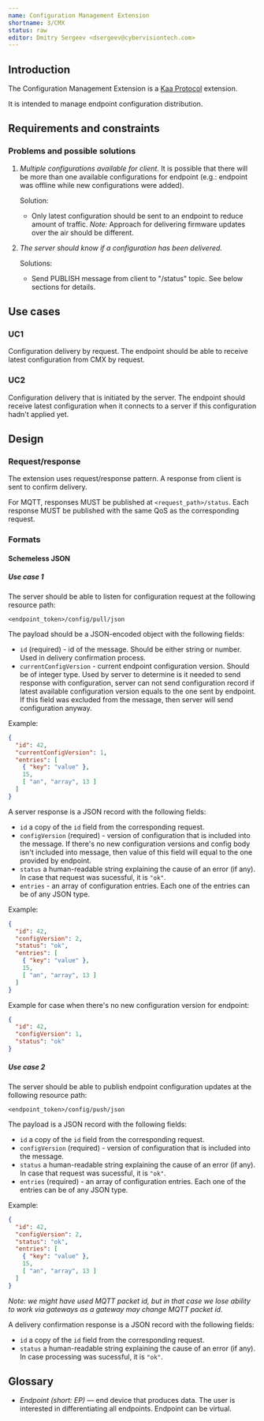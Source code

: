 ```yaml
---
name: Configuration Management Extension
shortname: 3/CMX
status: raw
editor: Dmitry Sergeev <dsergeev@cybervisiontech.com>
---
```


## Introduction

The Configuration Management Extension is a [Kaa Protocol](/0002-kaa-protocol/README.md) extension.

It is intended to manage endpoint configuration distribution.

## Requirements and constraints
### Problems and possible solutions

1. _Multiple configurations available for client._ It is possible that there will be more than one available configurations for endpoint (e.g.: endpoint was offline while new configurations were added).
   
   Solution:
   - Only latest configuration should be sent to an endpoint to reduce amount of traffic.
_Note:_ Approach for delivering firmware updates over the air should be different.

2. _The server should know if a configuration has been delivered._ 

   Solutions:
   - Send PUBLISH message from client to "/status" topic. See below sections for details.

## Use cases

### UC1
Configuration delivery by request. The endpoint should be able to receive latest configuration from CMX by request.

### UC2
Configuration delivery that is initiated by the server. The endpoint should receive latest configuration when it connects to a server if this configuration hadn't applied yet.

## Design

### Request/response
The extension uses request/response pattern. A response from client is sent to confirm delivery.

For MQTT, responses MUST be published at `<request_path>/status`. Each response MUST be published with the same QoS as the corresponding request.

### Formats
#### Schemeless JSON
##### Use case 1
The server should be able to listen for configuration request at the following resource path:
```
<endpoint_token>/config/pull/json
```

The payload should be a JSON-encoded object with the following fields:
- `id` (required) - id of the message. Should be either string or number. Used in delivery confirmation process.
- `currentConfigVersion` - current endpoint configuration version. Should be of integer type. Used by server to determine is it needed to send response with configuration, server can not send configuration record if latest available configuration version equals to the one sent by endpoint. If this field was excluded from the message, then server will send configuration anyway.

Example:
```json
{
  "id": 42,
  "currentConfigVersion": 1,
  "entries": [
    { "key": "value" },
    15,
    [ "an", "array", 13 ]
  ]
}
```

A server response is a JSON record with the following fields:
- `id` a copy of the `id` field from the corresponding request.
- `configVersion` (required) - version of configuration that is included into the message. If there's no new configuration versions and config body isn't included into message, then value of this field will equal to the one provided by endpoint.
- `status` a human-readable string explaining the cause of an error (if any). In case that request was sucessful, it is `"ok"`.
- `entries` - an array of configuration entries. Each one of the entries can be of any JSON type.

Example:
```json
{
  "id": 42,
  "configVersion": 2,
  "status": "ok",
  "entries": [
    { "key": "value" },
    15,
    [ "an", "array", 13 ]
  ]
}
```

Example for case when there's no new configuration version for endpoint:
```json
{
  "id": 42,
  "configVersion": 1,
  "status": "ok"
}
``` 

##### Use case 2
The server should be able to publish endpoint configuration updates at the following resource path:
```
<endpoint_token>/config/push/json
```


The payload is a JSON record with the following fields:
- `id` a copy of the `id` field from the corresponding request.
- `configVersion` (required) - version of configuration that is included into the message.
- `status` a human-readable string explaining the cause of an error (if any). In case that request was sucessful, it is `"ok"`.
- `entries` (required) - an array of configuration entries. Each one of the entries can be of any JSON type.

Example:
```json
{
  "id": 42,
  "configVersion": 2,
  "status": "ok",
  "entries": [
    { "key": "value" },
    15,
    [ "an", "array", 13 ]
  ]
}
```

_Note: we might have used MQTT packet id, but in that case we lose ability to work via gateways as a gateway may change MQTT packet id._

A delivery confirmation response is a JSON record with the following fields:
- `id` a copy of the `id` field from the corresponding request.
- `status` a human-readable string explaining the cause of an error (if any). In case processing was sucessful, it is `"ok"`.

## Glossary

- _Endpoint (short: EP)_ — end device that produces data. The user is interested in differentiating all endpoints. Endpoint can be virtual.
